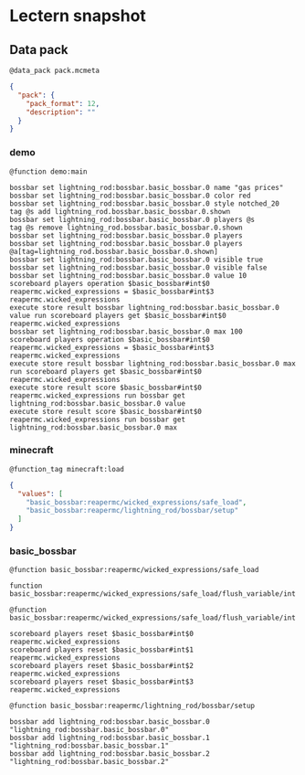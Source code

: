 # Lectern snapshot

## Data pack

`@data_pack pack.mcmeta`

```json
{
  "pack": {
    "pack_format": 12,
    "description": ""
  }
}
```

### demo

`@function demo:main`

```mcfunction
bossbar set lightning_rod:bossbar.basic_bossbar.0 name "gas prices"
bossbar set lightning_rod:bossbar.basic_bossbar.0 color red
bossbar set lightning_rod:bossbar.basic_bossbar.0 style notched_20
tag @s add lightning_rod.bossbar.basic_bossbar.0.shown
bossbar set lightning_rod:bossbar.basic_bossbar.0 players @s
tag @s remove lightning_rod.bossbar.basic_bossbar.0.shown
bossbar set lightning_rod:bossbar.basic_bossbar.0 players
bossbar set lightning_rod:bossbar.basic_bossbar.0 players @a[tag=lightning_rod.bossbar.basic_bossbar.0.shown]
bossbar set lightning_rod:bossbar.basic_bossbar.0 visible true
bossbar set lightning_rod:bossbar.basic_bossbar.0 visible false
bossbar set lightning_rod:bossbar.basic_bossbar.0 value 10
scoreboard players operation $basic_bossbar#int$0 reapermc.wicked_expressions = $basic_bossbar#int$3 reapermc.wicked_expressions
execute store result bossbar lightning_rod:bossbar.basic_bossbar.0 value run scoreboard players get $basic_bossbar#int$0 reapermc.wicked_expressions
bossbar set lightning_rod:bossbar.basic_bossbar.0 max 100
scoreboard players operation $basic_bossbar#int$0 reapermc.wicked_expressions = $basic_bossbar#int$3 reapermc.wicked_expressions
execute store result bossbar lightning_rod:bossbar.basic_bossbar.0 max run scoreboard players get $basic_bossbar#int$0 reapermc.wicked_expressions
execute store result score $basic_bossbar#int$0 reapermc.wicked_expressions run bossbar get lightning_rod:bossbar.basic_bossbar.0 value
execute store result score $basic_bossbar#int$0 reapermc.wicked_expressions run bossbar get lightning_rod:bossbar.basic_bossbar.0 max
```

### minecraft

`@function_tag minecraft:load`

```json
{
  "values": [
    "basic_bossbar:reapermc/wicked_expressions/safe_load",
    "basic_bossbar:reapermc/lightning_rod/bossbar/setup"
  ]
}
```

### basic_bossbar

`@function basic_bossbar:reapermc/wicked_expressions/safe_load`

```mcfunction
function basic_bossbar:reapermc/wicked_expressions/safe_load/flush_variable/int
```

`@function basic_bossbar:reapermc/wicked_expressions/safe_load/flush_variable/int`

```mcfunction
scoreboard players reset $basic_bossbar#int$0 reapermc.wicked_expressions
scoreboard players reset $basic_bossbar#int$1 reapermc.wicked_expressions
scoreboard players reset $basic_bossbar#int$2 reapermc.wicked_expressions
scoreboard players reset $basic_bossbar#int$3 reapermc.wicked_expressions
```

`@function basic_bossbar:reapermc/lightning_rod/bossbar/setup`

```mcfunction
bossbar add lightning_rod:bossbar.basic_bossbar.0 "lightning_rod:bossbar.basic_bossbar.0"
bossbar add lightning_rod:bossbar.basic_bossbar.1 "lightning_rod:bossbar.basic_bossbar.1"
bossbar add lightning_rod:bossbar.basic_bossbar.2 "lightning_rod:bossbar.basic_bossbar.2"
```
